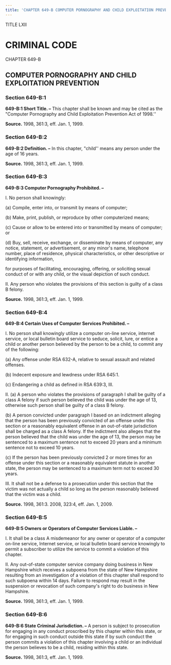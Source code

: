 ```yaml
---
title: 'CHAPTER 649-B COMPUTER PORNOGRAPHY AND CHILD EXPLOITATION PREVENTION'
---
```


TITLE LXII
                                             
CRIMINAL CODE
=============

CHAPTER 649-B
                                             
COMPUTER PORNOGRAPHY AND CHILD EXPLOITATION PREVENTION
------------------------------------------------------

### Section 649-B:1

 **649-B:1 Short Title. –** This chapter shall be known and may be
cited as the "Computer Pornography and Child Exploitation Prevention Act
of 1998.''

**Source.** 1998, 361:3, eff. Jan. 1, 1999.

### Section 649-B:2

 **649-B:2 Definition. –** In this chapter, "child'' means any person
under the age of 16 years.

**Source.** 1998, 361:3, eff. Jan. 1, 1999.

### Section 649-B:3

 **649-B:3 Computer Pornography Prohibited. –**
                                             
 I. No person shall knowingly:
                                             
 (a) Compile, enter into, or transmit by means of computer;
                                             
 (b) Make, print, publish, or reproduce by other computerized
means;
                                             
 (c) Cause or allow to be entered into or transmitted by means of
computer; or
                                             
 (d) Buy, sell, receive, exchange, or disseminate by means of
computer, any notice, statement, or advertisement, or any minor's name,
telephone number, place of residence, physical characteristics, or other
descriptive or identifying information,
                                             
for purposes of facilitating, encouraging, offering, or soliciting
sexual conduct of or with any child, or the visual depiction of such
conduct.
                                             
 II. Any person who violates the provisions of this section is guilty
of a class B felony.

**Source.** 1998, 361:3, eff. Jan. 1, 1999.

### Section 649-B:4

 **649-B:4 Certain Uses of Computer Services Prohibited. –**
                                             
 I. No person shall knowingly utilize a computer on-line service,
internet service, or local bulletin board service to seduce, solicit,
lure, or entice a child or another person believed by the person to be a
child, to commit any of the following:
                                             
 (a) Any offense under RSA 632-A, relative to sexual assault and
related offenses.
                                             
 (b) Indecent exposure and lewdness under RSA 645:1.
                                             
 (c) Endangering a child as defined in RSA 639:3, III.
                                             
 II. (a) A person who violates the provisions of paragraph I shall be
guilty of a class A felony if such person believed the child was under
the age of 13, otherwise such person shall be guilty of a class B
felony.
                                             
 (b) A person convicted under paragraph I based on an indictment
alleging that the person has been previously convicted of an offense
under this section or a reasonably equivalent offense in an out-of-state
jurisdiction shall be charged as a class A felony. If the indictment
also alleges that the person believed that the child was under the age
of 13, the person may be sentenced to a maximum sentence not to exceed
20 years and a minimum sentence not to exceed 10 years.
                                             
 (c) If the person has been previously convicted 2 or more times
for an offense under this section or a reasonably equivalent statute in
another state, the person may be sentenced to a maximum term not to
exceed 30 years.
                                             
 III. It shall not be a defense to a prosecution under this section
that the victim was not actually a child so long as the person
reasonably believed that the victim was a child.

**Source.** 1998, 361:3. 2008, 323:4, eff. Jan. 1, 2009.

### Section 649-B:5

 **649-B:5 Owners or Operators of Computer Services Liable. –**
                                             
 I. It shall be a class A misdemeanor for any owner or operator of a
computer on-line service, Internet service, or local bulletin board
service knowingly to permit a subscriber to utilize the service to
commit a violation of this chapter.
                                             
 II. Any out-of-state computer service company doing business in New
Hampshire which receives a subpoena from the state of New Hampshire
resulting from an investigation of a violation of this chapter shall
respond to such subpoena within 14 days. Failure to respond may result
in the suspension or revocation of such company's right to do business
in New Hampshire.

**Source.** 1998, 361:3, eff. Jan. 1, 1999.

### Section 649-B:6

 **649-B:6 State Criminal Jurisdiction. –** A person is subject to
prosecution for engaging in any conduct proscribed by this chapter
within this state, or for engaging in such conduct outside this state if
by such conduct the person commits a violation of this chapter involving
a child or an individual the person believes to be a child, residing
within this state.

**Source.** 1998, 361:3, eff. Jan. 1, 1999.
